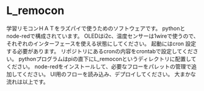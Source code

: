# L_remocon
学習リモコンＨＡＴをラズパイで使うためのソフトウェアです。
pythonとnode-redで構成されています。
OLEDはi2c、温度センサーは1wireで使うので、それぞれのインターフェースを使える状態にしてください。
起動にはcron
設定する必要があります。
リポジトリにあるcronの内容をcrontabで設定してください。
pythonプログラムはpiの直下にL_remoconというディレクトリに配置してください。
node-redをインストールして、必要なフローをパレットの管理で追加してください。
UI用のフローを読み込み、デプロイしてください。
大まかな流れは以上です。
